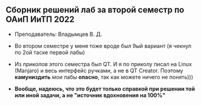 ## Сборник решений лаб за второй семестр по ОАиП ИиТП 2022

- Преподаватель: Владымцев В. Д.

- Во втором семестре у меня тоже вроде был 9ый вариант (я чекнул по 2ой таске первой лабы)

- Из _приколов_ этого семестра был QT. И я по приколу писал на Linux (Manjaro) и весь интерфейс ручками, а не в QT Creator. Поэтому **камуниздить** мои лабы **опасно**, так как можете ничего не понять)))

- **Вообще, надеюсь, что это будет только справкой при решении той или иной задачи, а не "источник вдохновения на 100%"**